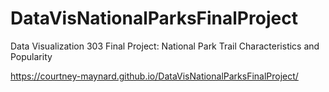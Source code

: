 # DataVisNationalParksFinalProject
Data Visualization 303 Final Project: National Park Trail Characteristics and Popularity

https://courtney-maynard.github.io/DataVisNationalParksFinalProject/

